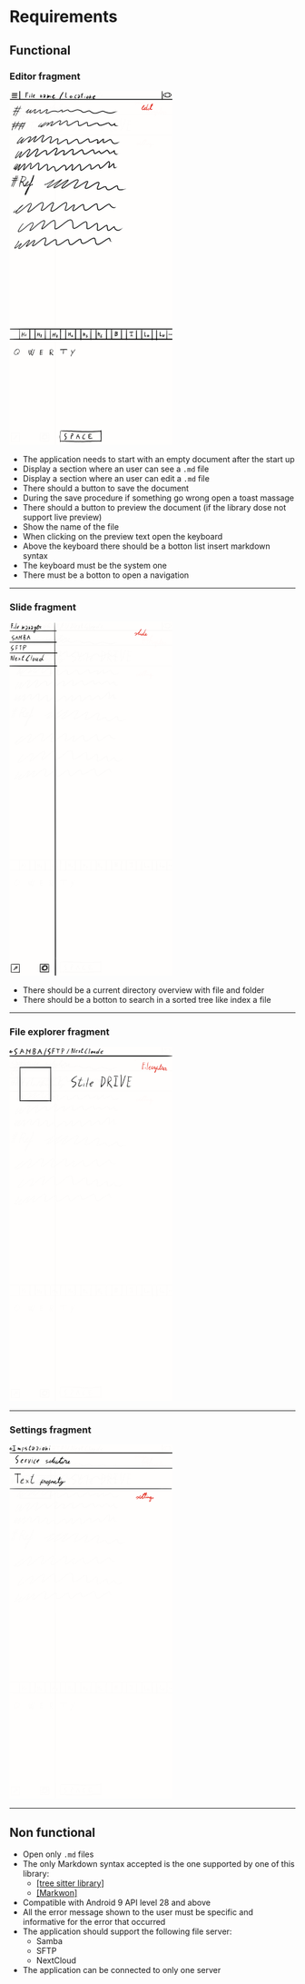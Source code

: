 # Requirements
## Functional
### Editor fragment
<img alt="editor fragment image" src="/docs/assets/editor_fragment.png" style="width: 76mm;">

- The application needs to start with an empty document after the start up 
- Display a section where an user can see a `.md` file
- Display a section where an user can edit a `.md` file
- There should a button to save the document
- During the save procedure if something go wrong open a toast massage
- There should a button to preview the document (if the library dose not support live preview)
- Show the name of the file
- When clicking on the preview text open the keyboard
- Above the keyboard there should be a botton list insert markdown syntax
- The keyboard must be the system one
- There must be a botton to open a navigation

-------------------------------------------------------------------------------

### Slide fragment
<img alt="slide menu fragment image" src="/docs/assets/slide_menu_fragment.png" style="width: 76mm;">

- There should be a current directory overview with file and folder
- There should be a botton to search in a sorted tree like index a file

-------------------------------------------------------------------------------

### File explorer fragment
<img alt="file explorer fragment image" src="/docs/assets/file_explorer_fragment.png" style="width: 76mm;">


-------------------------------------------------------------------------------

### Settings fragment
<img alt="settings fragment image" src="/docs/assets/settings_fragment.png" style="width: 76mm;">


-------------------------------------------------------------------------------

## Non functional
- Open only `.md` files
- The only Markdown syntax accepted is the one supported by one of this library:
  - [[tree sitter library]](https://github.com/MDeiml/tree-sitter-markdown)
  - [[Markwon]](https://github.com/noties/Markwon)
- Compatible with Android 9 API level 28 and above
- All the error message shown to the user must be specific and informative for the error that occurred
- The application should support the following file server:
  - Samba
  - SFTP
  - NextCloud
- The application can be connected to only one server
